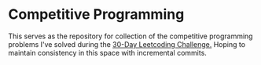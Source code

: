 # Competitive Programming

This serves as the repository for collection of the competitive programming problems I've solved during the [30-Day Leetcoding Challenge.](https://leetcode.com/explore/featured/card/30-day-leetcoding-challenge/) Hoping to maintain consistency in this space with incremental commits.
